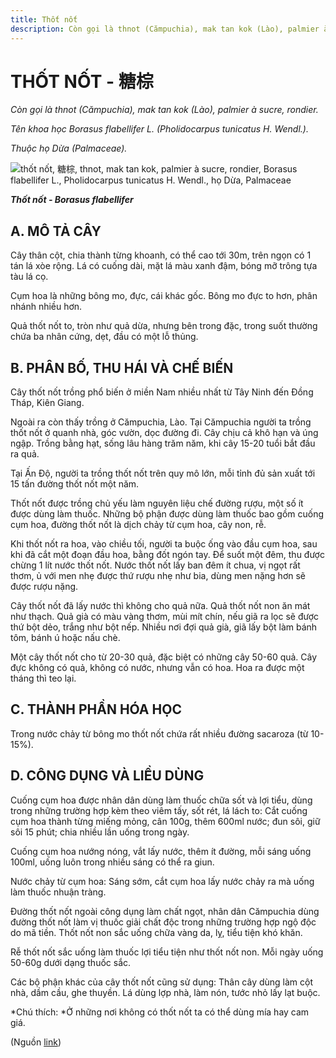```yaml
---
title: Thốt nốt
description: Còn gọi là thnot (Cămpuchia), mak tan kok (Lào), palmier à sucre, rondier. Tên khoa học Borasus flabellifer L. (Pholidocarpus tunicatus H. Wendl.). Thuộc họ Dừa (Palmaceae).
---
```

# THỐT NỐT - 糖棕

*Còn gọi là thnot (Cămpuchia), mak tan kok (Lào), palmier à sucre, rondier.*

*Tên khoa học Borasus flabellifer L. (Pholidocarpus tunicatus H. Wendl.).*

*Thuộc họ Dừa (Palmaceae).*

![thốt nốt, 糖棕, thnot, mak tan kok, palmier à sucre, rondier, Borasus flabellifer L., Pholidocarpus tunicatus H. Wendl., họ Dừa, Palmaceae](/imgs/do-tat-loi/ctvvtvn/thot-not.jpg)

***Thốt nốt - Borasus flabellifer***

## A. MÔ TẢ CÂY

Cây thân cột, chia thành từng khoanh, có thể cao tới 30m, trên ngọn có 1 tán lá xòe rộng. Lá có cuống dài, mặt lá màu xanh đậm, bóng mỡ trông tựa tàu lá cọ.

Cụm hoa là những bông mo, đực, cái khác gốc. Bông mo đực to hơn, phân nhánh nhiều hơn.

Quả thốt nốt to, tròn như quả dừa, nhưng bên trong đặc, trong suốt thường chứa ba nhân cứng, dẹt, đầu có một lỗ thủng.

## B. PHÂN BỐ, THU HÁI VÀ CHẾ BIẾN

Cây thốt nốt trồng phổ biến ở miền Nam nhiều nhất từ Tây Ninh đến Đồng Tháp, Kiên Giang.

Ngoài ra còn thấy trồng ở Cămpuchia, Lào. Tại Cămpuchia người ta trồng thốt nốt ở quanh nhà, góc vườn, dọc đường đi. Cây chịu cả khô hạn và úng ngập. Trồng bằng hạt, sống lâu hàng trăm năm, khi cây 15-20 tuổi bắt đầu ra quả.

Tại Ấn Độ, người ta trồng thốt nốt trên quy mô lớn, mỗi tỉnh đủ sản xuất tới 15 tấn đường thốt nốt một năm.

Thốt nốt được trồng chủ yếu làm nguyên liệu chế đường rượu, một số ít được dùng làm thuốc. Những bộ phận được dùng làm thuốc bao gồm cuống cụm hoa, đường thốt nốt là dịch chảy từ cụm hoa, cây non, rễ.

Khi thốt nốt ra hoa, vào chiều tối, người ta buộc ống vào đầu cụm hoa, sau khi đã cắt một đoạn đầu hoa, bằng đốt ngón tay. Để suốt một đêm, thu được chừng 1 lít nước thốt nốt. Nước thốt nốt lấy ban đêm ít chua, vị ngọt rất thơm, ủ với men nhẹ được thứ rượu nhẹ như bia, dùng men nặng hơn sẽ được rượu nặng.

Cây thốt nốt đã lấy nước thì không cho quả nữa. Quả thốt nốt non ăn mát như thạch. Quả già có màu vàng thơm, mùi mít chín, nếu giã ra lọc sẽ được thứ bột dẻo, trắng như bột nếp. Nhiều nơi đợi quả già, giã lấy bột làm bánh tôm, bánh ú hoặc nấu chè.

Một cây thốt nốt cho từ 20-30 quả, đặc biệt có những cây 50-60 quả. Cây đực không có quả, không có nước, nhưng vẫn có hoa. Hoa ra được một tháng thì teo lại.

## C. THÀNH PHẦN HÓA HỌC

Trong nước chảy từ bông mo thốt nốt chứa rất nhiều đường sacaroza (từ 10-15%).

## D. CÔNG DỤNG VÀ LIỀU DÙNG

Cuống cụm hoa được nhân dân dùng làm thuốc chữa sốt và lợi tiểu, dùng trong những trường hợp kèm theo viêm tấy, sốt rét, lá lách to: Cắt cuống cụm hoa thành từng miếng mỏng, cân 100g, thêm 600ml nước; đun sôi, giữ sôi 15 phút; chia nhiều lần uống trong ngày.

Cuống cụm hoa nướng nóng, vắt lấy nước, thêm ít đường, mỗi sáng uống 100ml, uống luôn trong nhiều sáng có thể ra giun.

Nước chảy từ cụm hoa: Sáng sớm, cắt cụm hoa lấy nước chảy ra mà uống làm thuốc nhuận tràng.

Đường thốt nốt ngoài công dụng làm chất ngọt, nhân dân Cămpuchia dùng đường thốt nốt làm vị thuốc giải chất độc trong những trường hợp ngộ độc do mã tiền. Thốt nốt non sắc uống chữa vàng da, lỵ, tiểu tiện khó khăn.

Rễ thốt nốt sắc uống làm thuốc lợi tiểu tiện như thốt nốt non. Mỗi ngày uống 50-60g dưới dạng thuốc sắc.

Các bộ phận khác của cây thốt nốt cũng sử dụng: Thân cây dùng làm cột nhà, dầm cầu, ghe thuyền. Lá dùng lợp nhà, làm nón, tước nhỏ lấy lạt buộc.

*Chú thích: *Ở những nơi không có thốt nốt ta có thể dùng mía hay cam giá.

(Nguồn <a href="http://www.thuocvuonnha.com/nhung-cay-thuoc-va-vi-thuoc-viet-nam/ket-qua-tra-cuu/thot-not" target="_blank">link</a>)
